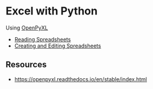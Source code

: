 # Excel with Python

Using [OpenPyXL](https://openpyxl.readthedocs.io/en/stable/index.html)

- [Reading Spreadsheets](/02_reading_spreadsheets/)
- [Creating and Editing Spreadsheets](/03_creating_and_editing_spreadsheets)

## Resources

- https://openpyxl.readthedocs.io/en/stable/index.html
